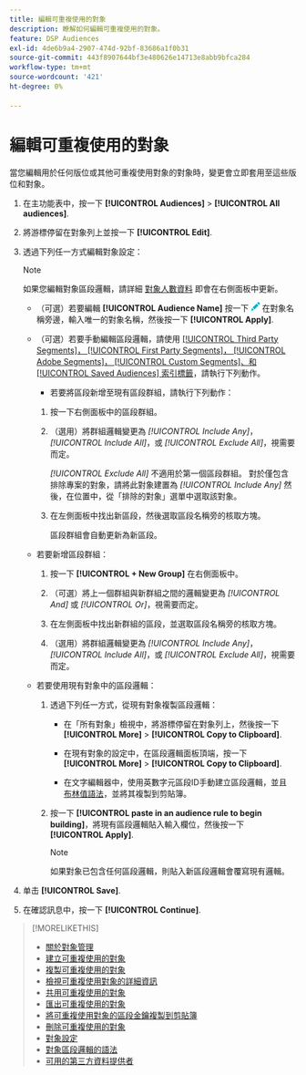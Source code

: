 ```yaml
---
title: 編輯可重複使用的對象
description: 瞭解如何編輯可重複使用的對象。
feature: DSP Audiences
exl-id: 4de6b9a4-2907-474d-92bf-83686a1f0b31
source-git-commit: 443f8907644bf3e480626e14713e8abb9bfca284
workflow-type: tm+mt
source-wordcount: '421'
ht-degree: 0%

---
```


# 編輯可重複使用的對象

當您編輯用於任何版位或其他可重複使用對象的對象時，變更會立即套用至這些版位和對象。<!-- verify -->

1. 在主功能表中，按一下 **[!UICONTROL Audiences]** > **[!UICONTROL All audiences]**.

1. 將游標停留在對象列上並按一下 **[!UICONTROL Edit]**.

1. 透過下列任一方式編輯對象設定：

   >[!NOTE]
   >
   >如果您編輯對象區段邏輯，請詳細 [對象人數資料](audience-about.md) 即會在右側面板中更新。

   * （可選）若要編輯 **[!UICONTROL Audience Name]** 按一下 ![編輯](/help/dsp/assets/edit.png) 在對象名稱旁邊，輸入唯一的對象名稱，然後按一下 **[!UICONTROL Apply]**.

   * （可選）若要手動編輯區段邏輯，請使用 [[!UICONTROL Third Party Segments]， [!UICONTROL First Party Segments]， [!UICONTROL Adobe Segments]， [!UICONTROL Custom Segments]、和 [!UICONTROL Saved Audiences] 索引標籤](audience-settings.md)，請執行下列動作。

      * 若要將區段新增至現有區段群組，請執行下列動作：
      1. 按一下右側面板中的區段群組。

      1. （選用）將群組邏輯變更為 *[!UICONTROL Include Any]*， *[!UICONTROL Include All]*，或 *[!UICONTROL Exclude All]*，視需要而定。

         *[!UICONTROL Exclude All]* 不適用於第一個區段群組。 對於僅包含排除專案的對象，請將此對象建置為 *[!UICONTROL Include Any]* 然後，在位置中，從「排除的對象」選單中選取該對象。

      1. 在左側面板中找出新區段，然後選取區段名稱旁的核取方塊。

         區段群組會自動更新為新區段。
   * 若要新增區段群組：

      1. 按一下 **[!UICONTROL + New Group]** 在右側面板中。

      1. （可選）將上一個群組與新群組之間的邏輯變更為 *[!UICONTROL And]* 或 *[!UICONTROL Or]*，視需要而定。

      1. 在左側面板中找出新群組的區段，並選取區段名稱旁的核取方塊。

      1. （選用）將群組邏輯變更為 *[!UICONTROL Include Any]*， *[!UICONTROL Include All]*，或 *[!UICONTROL Exclude All]*，視需要而定。
   * 若要使用現有對象中的區段邏輯：

      1. 透過下列任一方式，從現有對象複製區段邏輯：

         * 在「所有對象」檢視中，將游標停留在對象列上，然後按一下 **[!UICONTROL More]** > **[!UICONTROL Copy to Clipboard]**.

         * 在現有對象的設定中，在區段邏輯面板頂端，按一下 **[!UICONTROL More]** > **[!UICONTROL Copy to Clipboard]**.

         * 在文字編輯器中，使用英數字元區段ID手動建立區段邏輯，並且 [布林值語法](audience-segment-logic-syntax.md)，並將其複製到剪貼簿。
      1. 按一下 **[!UICONTROL paste in an audience rule to begin building]**，將現有區段邏輯貼入輸入欄位，然後按一下 **[!UICONTROL Apply]**.

         >[!NOTE]
         >
         >如果對象已包含任何區段邏輯，則貼入新區段邏輯會覆寫現有邏輯。





1. 单击 **[!UICONTROL Save]**.

1. 在確認訊息中，按一下 **[!UICONTROL Continue]**.

>[!MORELIKETHIS]
>
>* [關於對象管理](audience-about.md)
>* [建立可重複使用的對象](reusable-audience-create.md)
>* [複製可重複使用的對象](reusable-audience-duplicate.md)
>* [檢視可重複使用對象的詳細資訊](reusable-audience-view-details.md)
>* [共用可重複使用的對象](reusable-audience-share.md)
>* [匯出可重複使用的對象](reusable-audience-export.md)
>* [將可重複使用對象的區段金鑰複製到剪貼簿](reusable-audience-clipboard.md)
>* [刪除可重複使用的對象](reusable-audience-delete.md)
>* [對象設定](audience-settings.md)
>* [對象區段邏輯的語法](audience-segment-logic-syntax.md)
>* [可用的第三方資料提供者](third-party-data-providers.md)

